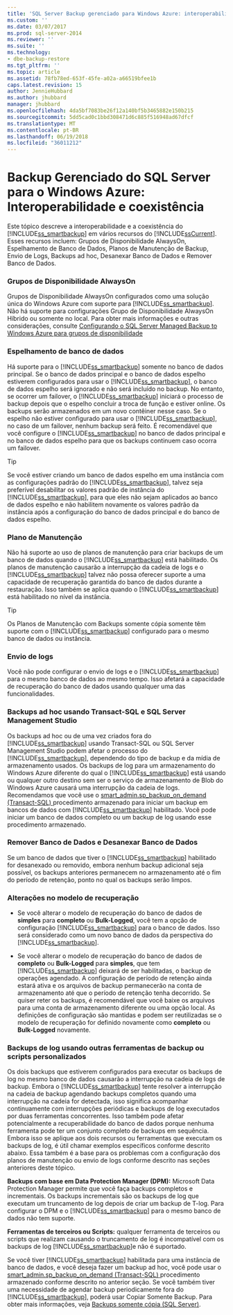 ```yaml
---
title: 'SQL Server Backup gerenciado para Windows Azure: interoperabilidade e coexistência | Microsoft Docs'
ms.custom: ''
ms.date: 03/07/2017
ms.prod: sql-server-2014
ms.reviewer: ''
ms.suite: ''
ms.technology:
- dbe-backup-restore
ms.tgt_pltfrm: ''
ms.topic: article
ms.assetid: 78fb78ed-653f-45fe-a02a-a66519bfee1b
caps.latest.revision: 15
author: JennieHubbard
ms.author: jhubbard
manager: jhubbard
ms.openlocfilehash: 4da5bf7083be26f12a140bf5b3465882e150b215
ms.sourcegitcommit: 5dd5cad0c1bbd308471d6c885f516948ad67dfcf
ms.translationtype: MT
ms.contentlocale: pt-BR
ms.lasthandoff: 06/19/2018
ms.locfileid: "36011212"
---
```

# <a name="sql-server-managed-backup-to-windows-azure-interoperability-and-coexistence"></a>Backup Gerenciado do SQL Server para o Windows Azure: Interoperabilidade e coexistência
  Este tópico descreve a interoperabilidade e a coexistência do [!INCLUDE[ss_smartbackup](../includes/ss-smartbackup-md.md)] em vários recursos do [!INCLUDE[ssCurrent](../includes/sscurrent-md.md)]. Esses recursos incluem: Grupos de Disponibilidade AlwaysOn, Espelhamento de Banco de Dados, Planos de Manutenção de Backup, Envio de Logs, Backups ad hoc, Desanexar Banco de Dados e Remover Banco de Dados.  
  
### <a name="alwayson-availability-groups"></a>Grupos de Disponibilidade AlwaysOn  
 Grupos de Disponibilidade AlwaysOn configurados como uma solução única do Windows Azure com suporte para [!INCLUDE[ss_smartbackup](../includes/ss-smartbackup-md.md)]. Não há suporte para configurações Grupo de Disponibilidade AlwaysOn Híbrido ou somente no local. Para obter mais informações e outras considerações, consulte [Configurando o SQL Server Managed Backup to Windows Azure para grupos de disponibilidade](../../2014/database-engine/setting-up-sql-server-managed-backup-to-windows-azure-for-availability-groups.md)  
  
### <a name="database-mirroring"></a>Espelhamento de banco de dados  
 Há suporte para o [!INCLUDE[ss_smartbackup](../includes/ss-smartbackup-md.md)] somente no banco de dados principal. Se o banco de dados principal e o banco de dados espelho estiverem configurados para usar o [!INCLUDE[ss_smartbackup](../includes/ss-smartbackup-md.md)], o banco de dados espelho será ignorado e não será incluído no backup. No entanto, se ocorrer um failover, o [!INCLUDE[ss_smartbackup](../includes/ss-smartbackup-md.md)] iniciará o processo de backup depois que o espelho concluir a troca de função e estiver online. Os backups serão armazenados em um novo contêiner nesse caso. Se o espelho não estiver configurado para usar o [!INCLUDE[ss_smartbackup](../includes/ss-smartbackup-md.md)], no caso de um failover, nenhum backup será feito. É recomendável que você configure o [!INCLUDE[ss_smartbackup](../includes/ss-smartbackup-md.md)] no banco de dados principal e no banco de dados espelho para que os backups continuem caso ocorra um failover.  
  
> [!TIP]  
>  Se você estiver criando um banco de dados espelho em uma instância com as configurações padrão do [!INCLUDE[ss_smartbackup](../includes/ss-smartbackup-md.md)], talvez seja preferível desabilitar os valores padrão de instância do [!INCLUDE[ss_smartbackup](../includes/ss-smartbackup-md.md)], para que eles não sejam aplicados ao banco de dados espelho e não habilitem novamente os valores padrão da instância após a configuração do banco de dados principal e do banco de dados espelho.  
  
### <a name="maintenance-plan"></a>Plano de Manutenção  
 Não há suporte ao uso de planos de manutenção para criar backups de um banco de dados quando o [!INCLUDE[ss_smartbackup](../includes/ss-smartbackup-md.md)] está habilitado. Os planos de manutenção causarão a interrupção da cadeia de logs e o [!INCLUDE[ss_smartbackup](../includes/ss-smartbackup-md.md)] talvez não possa oferecer suporte a uma capacidade de recuperação garantida do banco de dados durante a restauração. Isso também se aplica quando o [!INCLUDE[ss_smartbackup](../includes/ss-smartbackup-md.md)] está habilitado no nível da instância.  
  
> [!TIP]  
>  Os Planos de Manutenção com Backups somente cópia somente têm suporte com o [!INCLUDE[ss_smartbackup](../includes/ss-smartbackup-md.md)] configurado para o mesmo banco de dados ou instância.  
  
### <a name="log-shipping"></a>Envio de logs  
 Você não pode configurar o envio de logs e o [!INCLUDE[ss_smartbackup](../includes/ss-smartbackup-md.md)] para o mesmo banco de dados ao mesmo tempo. Isso afetará a capacidade de recuperação do banco de dados usando qualquer uma das funcionalidades.  
  
### <a name="ad-hoc-backups-using-transact-sql-and-sql-server-management-studio"></a>Backups ad hoc usando Transact-SQL e SQL Server Management Studio  
 Os backups ad hoc ou de uma vez criados fora do [!INCLUDE[ss_smartbackup](../includes/ss-smartbackup-md.md)] usando Transact-SQL ou SQL Server Management Studio podem afetar o processo do [!INCLUDE[ss_smartbackup](../includes/ss-smartbackup-md.md)], dependendo do tipo de backup e da mídia de armazenamento usados. Os backups de log para um armazenamento do Windows Azure diferente do qual o [!INCLUDE[ss_smartbackup](../includes/ss-smartbackup-md.md)] está usando ou qualquer outro destino sem ser o serviço de armazenamento de Blob do Windows Azure causará uma interrupção da cadeia de logs. Recomendamos que você use o [smart_admin.sp_backup_on_demand &#40;Transact-SQL&#41; ](/sql/relational-databases/system-stored-procedures/managed-backup-sp-backup-on-demand-transact-sql) procedimento armazenado para iniciar um backup em bancos de dados com [!INCLUDE[ss_smartbackup](../includes/ss-smartbackup-md.md)] habilitado. Você pode iniciar um banco de dados completo ou um backup de log usando esse procedimento armazenado.  
  
### <a name="drop-database-and-detach-database"></a>Remover Banco de Dados e Desanexar Banco de Dados  
 Se um banco de dados que tiver o [!INCLUDE[ss_smartbackup](../includes/ss-smartbackup-md.md)] habilitado for desanexado ou removido, embora nenhum backup adicional seja possível, os backups anteriores permanecem no armazenamento até o fim do período de retenção, ponto no qual os backups serão limpos.  
  
### <a name="changes-to-recovery-model"></a>Alterações no modelo de recuperação  
  
-   Se você alterar o modelo de recuperação do banco de dados de **simples** para **completo** ou **Bulk-Logged**, você tem a opção de configuração [!INCLUDE[ss_smartbackup](../includes/ss-smartbackup-md.md)] para o banco de dados. Isso será considerado como um novo banco de dados da perspectiva do [!INCLUDE[ss_smartbackup](../includes/ss-smartbackup-md.md)].  
  
-   Se você alterar o modelo de recuperação do banco de dados de **completo** ou **Bulk-Logged** para **simples**, que tem [!INCLUDE[ss_smartbackup](../includes/ss-smartbackup-md.md)] deixará de ser habilitadas, o backup de operações agendado. A configuração de período de retenção ainda estará ativa e os arquivos de backup permanecerão na conta de armazenamento até que o período de retenção tenha decorrido. Se quiser reter os backups, é recomendável que você baixe os arquivos para uma conta de armazenamento diferente ou uma opção local. As definições de configuração são mantidas e podem ser reutilizadas se o modelo de recuperação for definido novamente como **completo** ou **Bulk-Logged** novamente.  
  
### <a name="log-backups-using-other-backup-tools-or-custom-scripts"></a>Backups de log usando outras ferramentas de backup ou scripts personalizados  
 Os dois backups que estiverem configurados para executar os backups de log no mesmo banco de dados causarão a interrupção na cadeia de logs de backup. Embora o [!INCLUDE[ss_smartbackup](../includes/ss-smartbackup-md.md)] tente resolver a interrupção na cadeia de backup agendando backups completos quando uma interrupção na cadeia for detectada, isso significa acompanhar continuamente com interrupções periódicas e backups de log executados por duas ferramentas concorrentes. Isso também pode afetar potencialmente a recuperabilidade do banco de dados porque nenhuma ferramenta pode ter um conjunto completo de backups em sequência. Embora isso se aplique aos dois recursos ou ferramentas que executam os backups de log, é útil chamar exemplos específicos conforme descrito abaixo. Essa também é a base para os problemas com a configuração dos planos de manutenção ou envio de logs conforme descrito nas seções anteriores deste tópico.  
  
 **Backups com base em Data Protection Manager (DPM):** Microsoft Data Protection Manager permite que você faça backups completos e incrementais. Os backups incrementais são os backups de log que executam um truncamento de log depois de criar um backup de T-log. Para configurar o DPM e o [!INCLUDE[ss_smartbackup](../includes/ss-smartbackup-md.md)] para o mesmo banco de dados não tem suporte.  
  
 **Ferramentas de terceiros ou Scripts:** qualquer ferramenta de terceiros ou scripts que realizam causando o truncamento de log é incompatível com os backups de log [!INCLUDE[ss_smartbackup](../includes/ss-smartbackup-md.md)]e não é suportado.  
  
 Se você tiver [!INCLUDE[ss_smartbackup](../includes/ss-smartbackup-md.md)] habilitada para uma instância de banco de dados, e você deseja fazer um backup ad hoc, você pode usar o [smart_admin.sp_backup_on_demand &#40;Transact-SQL&#41; ](/sql/relational-databases/system-stored-procedures/managed-backup-sp-backup-on-demand-transact-sql) procedimento armazenado conforme descrito no anterior seção. Se você também tiver uma necessidade de agendar backup periodicamente fora do [!INCLUDE[ss_smartbackup](../includes/ss-smartbackup-md.md)], poderá usar Copiar Somente Backup.  Para obter mais informações, veja [Backups somente cópia &#40;SQL Server&#41;](../relational-databases/backup-restore/copy-only-backups-sql-server.md).  
  
  
